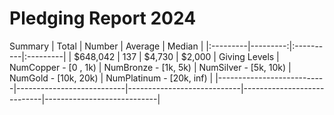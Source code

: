 # Pledging Report 2024
Summary
| Total    |   Number | Average   | Median   |
|:---------|---------:|:----------|:---------|
| $648,042 |      137 | $4,730    | $2,000   |
Giving Levels
| NumCopper -   [0 ,  1k)   | NumBronze -   [1k,  5k)   | NumSilver -   [5k,  10k)   | NumGold   -   [10k, 20k)   | NumPlatinum - [20k, inf)   |
|---------------------------|---------------------------|----------------------------|----------------------------|----------------------------|

